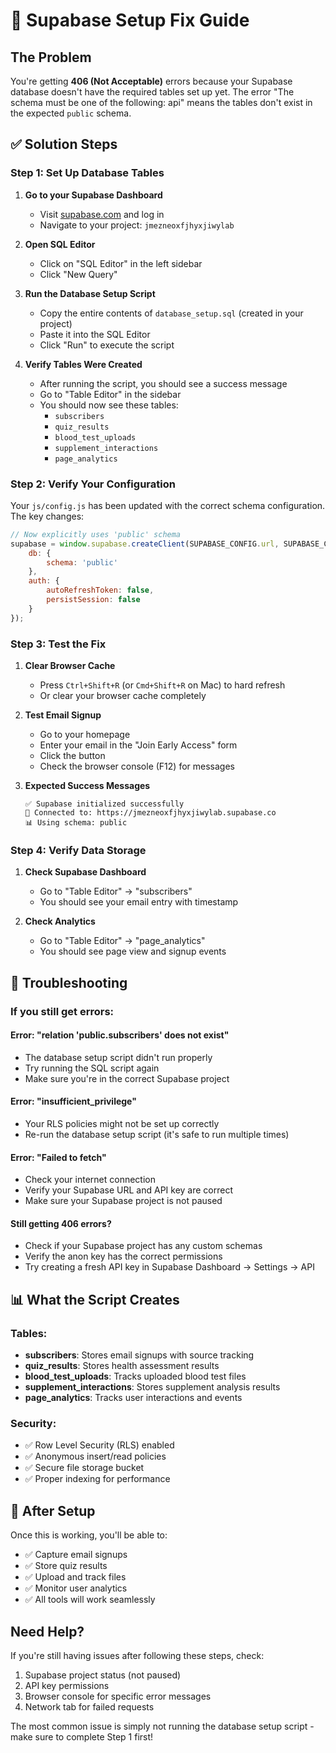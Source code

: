# 🔧 Supabase Setup Fix Guide

## The Problem
You're getting **406 (Not Acceptable)** errors because your Supabase database doesn't have the required tables set up yet. The error "The schema must be one of the following: api" means the tables don't exist in the expected `public` schema.

## ✅ Solution Steps

### Step 1: Set Up Database Tables
1. **Go to your Supabase Dashboard**
   - Visit [supabase.com](https://supabase.com) and log in
   - Navigate to your project: `jmezneoxfjhyxjiwylab`

2. **Open SQL Editor**
   - Click on "SQL Editor" in the left sidebar
   - Click "New Query"

3. **Run the Database Setup Script**
   - Copy the entire contents of `database_setup.sql` (created in your project)
   - Paste it into the SQL Editor
   - Click "Run" to execute the script

4. **Verify Tables Were Created**
   - After running the script, you should see a success message
   - Go to "Table Editor" in the sidebar
   - You should now see these tables:
     - `subscribers`
     - `quiz_results` 
     - `blood_test_uploads`
     - `supplement_interactions`
     - `page_analytics`

### Step 2: Verify Your Configuration
Your `js/config.js` has been updated with the correct schema configuration. The key changes:

```javascript
// Now explicitly uses 'public' schema
supabase = window.supabase.createClient(SUPABASE_CONFIG.url, SUPABASE_CONFIG.anonKey, {
    db: {
        schema: 'public'
    },
    auth: {
        autoRefreshToken: false,
        persistSession: false
    }
});
```

### Step 3: Test the Fix
1. **Clear Browser Cache**
   - Press `Ctrl+Shift+R` (or `Cmd+Shift+R` on Mac) to hard refresh
   - Or clear your browser cache completely

2. **Test Email Signup**
   - Go to your homepage
   - Enter your email in the "Join Early Access" form
   - Click the button
   - Check the browser console (F12) for messages

3. **Expected Success Messages**
   ```
   ✅ Supabase initialized successfully
   🔗 Connected to: https://jmezneoxfjhyxjiwylab.supabase.co
   📊 Using schema: public
   ```

### Step 4: Verify Data Storage
1. **Check Supabase Dashboard**
   - Go to "Table Editor" → "subscribers"
   - You should see your email entry with timestamp

2. **Check Analytics**
   - Go to "Table Editor" → "page_analytics"
   - You should see page view and signup events

## 🚨 Troubleshooting

### If you still get errors:

#### Error: "relation 'public.subscribers' does not exist"
- The database setup script didn't run properly
- Try running the SQL script again
- Make sure you're in the correct Supabase project

#### Error: "insufficient_privilege" 
- Your RLS policies might not be set up correctly
- Re-run the database setup script (it's safe to run multiple times)

#### Error: "Failed to fetch"
- Check your internet connection
- Verify your Supabase URL and API key are correct
- Make sure your Supabase project is not paused

#### Still getting 406 errors?
- Check if your Supabase project has any custom schemas
- Verify the anon key has the correct permissions
- Try creating a fresh API key in Supabase Dashboard → Settings → API

## 📊 What the Script Creates

### Tables:
- **subscribers**: Stores email signups with source tracking
- **quiz_results**: Stores health assessment results
- **blood_test_uploads**: Tracks uploaded blood test files
- **supplement_interactions**: Stores supplement analysis results  
- **page_analytics**: Tracks user interactions and events

### Security:
- ✅ Row Level Security (RLS) enabled
- ✅ Anonymous insert/read policies
- ✅ Secure file storage bucket
- ✅ Proper indexing for performance

## 🎉 After Setup

Once this is working, you'll be able to:
- ✅ Capture email signups
- ✅ Store quiz results
- ✅ Upload and track files
- ✅ Monitor user analytics
- ✅ All tools will work seamlessly

## Need Help?

If you're still having issues after following these steps, check:
1. Supabase project status (not paused)
2. API key permissions
3. Browser console for specific error messages
4. Network tab for failed requests

The most common issue is simply not running the database setup script - make sure to complete Step 1 first!

